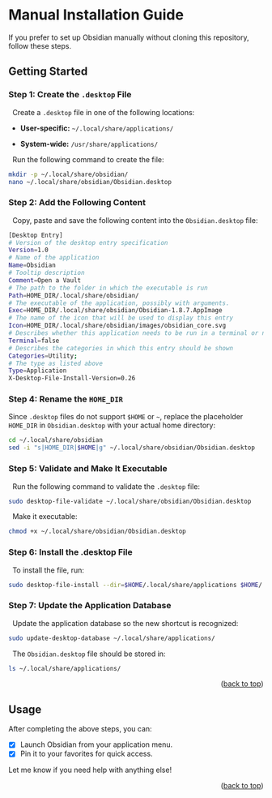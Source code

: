 # Manual Installation Guide

If you prefer to set up Obsidian manually without cloning this repository, follow these steps.

<!-- GETTING STARTED -->
## Getting Started
### Step 1: Create the `.desktop` File  
&nbsp; Create a `.desktop` file in one of the following locations:  
- **User-specific:** `~/.local/share/applications/`  

- **System-wide:** `/usr/share/applications/`


&nbsp; Run the following command to create the file:  
```bash
mkdir -p ~/.local/share/obsidian/
nano ~/.local/share/obsidian/Obsidian.desktop
```


### Step 2: Add the Following Content
&nbsp; Copy, paste and save the following content into the `Obsidian.desktop` file:
```bash
[Desktop Entry]
# Version of the desktop entry specification
Version=1.0 
# Name of the application
Name=Obsidian 
# Tooltip description
Comment=Open a Vault
# The path to the folder in which the executable is run
Path=HOME_DIR/.local/share/obsidian/
# The executable of the application, possibly with arguments.
Exec=HOME_DIR/.local/share/obsidian/Obsidian-1.8.7.AppImage
# The name of the icon that will be used to display this entry
Icon=HOME_DIR/.local/share/obsidian/images/obsidian_core.svg
# Describes whether this application needs to be run in a terminal or not
Terminal=false
# Describes the categories in which this entry should be shown
Categories=Utility;
# The type as listed above
Type=Application
X-Desktop-File-Install-Version=0.26
```

### Step 4: Rename the `HOME_DIR` 
Since `.desktop` files do not support `$HOME` or `~`, replace the placeholder `HOME_DIR` in `Obsidian.desktop` with your actual home directory:
```bash
cd ~/.local/share/obsidian
sed -i "s|HOME_DIR|$HOME|g" ~/.local/share/obsidian/Obsidian.desktop
```

### Step 5: Validate and Make It Executable
&nbsp; Run the following command to validate the `.desktop` file:
```bash
sudo desktop-file-validate ~/.local/share/obsidian/Obsidian.desktop
```
&nbsp; Make it executable:
```bash
chmod +x ~/.local/share/obsidian/Obsidian.desktop
```


### Step 6: Install the .desktop File
&nbsp; To install the file, run:
```bash 
sudo desktop-file-install --dir=$HOME/.local/share/applications $HOME/.local/share/obsidian/Obsidian.desktop
```


### Step 7: Update the Application Database
&nbsp; Update the application database so the new shortcut is recognized:
```bash 
sudo update-desktop-database ~/.local/share/applications/
```
&nbsp; The `Obsidian.desktop` file should be stored in:
```bash
ls ~/.local/share/applications/
```

<p align="right">(<a href="#readme-top">back to top</a>)</p>


## Usage
After completing the above steps, you can:
 - [x] Launch Obsidian from your application menu.
 - [x] Pin it to your favorites for quick access.

Let me know if you need help with anything else!

<p align="right">(<a href="#readme-top">back to top</a>)</p>
